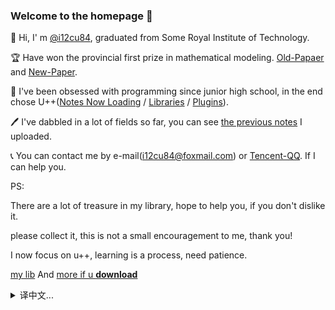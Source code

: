 ### Welcome to the homepage 👋

👋 Hi, I' m [@i12cu84](https://github.com/i12cu84), graduated from Some Royal Institute of Technology.

🏆 Have won the provincial first prize in mathematical modeling. [Old-Papaer](https://github.com/i12cu84/Mathematical-Modeling-Python) and [New-Paper](https://github.com/i12cu84/Financial-Credit-Analysis-Graduation-Project-Python).

🎯 I've been obsessed with programming since junior high school, in the end chose U++([Notes Now Loading](https://github.com/i12cu84/Unreal_Engine_Develop_Notes) / [Libraries](https://github.com/i12cu84/Blueprint-Function-Libraries-from-mine) / [Plugins](https://github.com/i12cu84/Add-Tag-plugins-for-Unreal-Engine-Cpp)).

🖊️ I've dabbled in a lot of fields so far, you can see [the previous notes](https://github.com/i12cu84/I12cu84-Learn-Notes) I uploaded.

📞 You can contact me by e-mail(i12cu84@foxmail.com) or [Tencent-QQ](https://wpa.qq.com/msgrd?v=3&uin=631061931&site=qq&menu=yes&jumpflag=1). If I can help you.

PS:

There are a lot of treasure in my library, hope to help you, if you don't dislike it.

please collect it, this is not a small encouragement to me, thank you!

I now focus on u++, learning is a process, need patience.

[my lib](https://github.com/i12cu84?tab=repositories) And [more if u **download**](https://github.com/i12cu84/i12cu84) 
<details>
<summary>译中文...</summary>
<pre><code>

👋大家好，我是[@i12cu84](https://github.com/i12cu84)，毕业于某所理工院校。

🏆获省区级数学建模一等奖，这是[旧论文](https://github.com/i12cu84/Mathematical-Modeling-Python)和[新论文](https://github.com/i12cu84/Financial-Credit-Analysis-Graduation-Project-Python)。

🎯我从初中开始就接触了编程，现在选择了U++([这是目前持续更新的笔记](https://github.com/i12cu84/Unreal_Engine_Develop_Notes) / [UE的蓝图函数库](https://github.com/i12cu84/Blueprint-Function-Libraries-from-mine) / [UE的插件](https://github.com/i12cu84/Add-Tag-plugins-for-Unreal-Engine-Cpp))。

🖊️到目前为止，我涉猎了很多领域，你可以看到我[以前的笔记](https://github.com/i12cu84/I12cu84-Learn-Notes)。

📞您可以通过电子邮件(i12cu84@foxmail.com)或[腾讯qq](https://wpa.qq.com/msgrd?v=3&uin=631061931&site=qq&menu=yes&jumpflag=1)与我联系。如果我能帮你。

另，我的库中有很多宝藏，希望对你有所帮助，如果你不介意的话请点一个Star，这是对我不小的鼓励，谢谢!

我目前专注于C++，学习是一个过程，需要耐心。

[我的库](https://github.com/i12cu84?tab=repositories)和[想了解更多请下载](https://github.com/i12cu84/i12cu84)
</code></pre>
</details>

<!--

-> before homepage

### Welcome to the homepage 👋

👋 Hi, I' m @i12cu84(I want to see you ate for ... :> ). Real name is yuran, from China WenZhou, live in ChengDu now.

📚 Graduated from the Mathematics Department of CC Royal University of Technology in 2022.

🏆 Have won the provincial first prize in mathematical modeling. Energy is limited, so stop here...

🔍️ About me ...

🎯 I've been obsessed with programming since junior high school, in the end chose U++(Unreal Engine and C++)

🖊️ I've dabbled in a lot of fields so far, you can see the previous notes I uploaded, well organized and not maintaining it.

🤗 By now, I've covered a lot of languages (including but not limited to c++,python,matlab,lua,Unity-C#,java,R,u++,html,css,markdwon,latex and more)

🤔 Due to mathematics background, also know some other fields (graphics,networks,systems,shader,data structures and algorithms,numerical analysis and more)

🤫 Can't chew too much. I don't think I'm that good. Learning is a long process.

🤭 Of course ...

🎮 I used to be an unknown professional gamer, it was an unforgettable time for me....

💻 After retirement mainly play Honor of Kings[Country area]. Even though I'm getting worse, but that doesn't stop me from having pleasure.

🤝 I accept all technical support and communication, and don't forget to invite me to play games!

📞 You can contact me by e-mail: i12cu84@foxmail.com. If I can help you.

P.S.-1: There are a lot of treasure in my library, oh, I hope to help you, if you don't dislike it, please collect it, this is not a small encouragement to me, thank you!

P.S.0: My English is not very good. I'm sorry that most of my notes are in Chinese. If possible, I will try to express some key content in English.

P.S.1: I'm focusing on U++ right now and probably won't delve into anything else, but I can get up to speed quickly and love to learn.

P.S.2: MBTI is an ISFJ, wish I knew you.

译:

-> 以前的主页

###欢迎来到主页👋

👋嗨，我是@i12cu84(我想看你吃……: >)。本名雨然，来自中国温州，现居成都。

📚2022年毕业于某理工院校数学系。

🏆获省级数学建模一等奖。能源是有限的，所以到此为止……

🔍️关于我…

🎯我从初中开始就痴迷于编程，最后选择了u++(虚幻引擎和c++)

🖊️到目前为止我已经涉足了很多领域，你可以看到我之前上传的笔记，组织得很好，没有维护它。

🤗到目前为止，我已经涵盖了很多语言(包括但不限于c++，python,matlab,lua, unity - c#，java,R,u++，html,css,markdwon,latex等)

🤔由于数学背景，也知道一些其他领域(图形，网络，系统，着色器，数据结构和算法，数值分析等)

🤫不能嚼太多。我觉得我没那么好。学习是一个漫长的过程。

🤭当然……

🎮我曾经是一个不知名的职业玩家，那是我难忘的时光....

💻退休后主要玩《王者荣耀》[国区]。尽管我的情况越来越糟，但这并不妨碍我享受快乐。

🤝我接受所有的技术支持和沟通，不要忘记邀请我来玩游戏!

📞你可以通过电子邮件联系我:i12cu84@foxmail.com。如果我能帮你。

P.S.-1:我的图书馆里有很多宝藏，哦，希望对你有所帮助，如果你不喜欢，请收藏起来，这对我来说是不小的鼓励，谢谢!

我的英语不是很好。很抱歉，我的笔记大部分是中文的。如果可能的话，我会尝试用英语表达一些关键的内容。

P.S.1:我现在专注于u++，可能不会钻研其他任何东西，但我可以很快跟上速度，并且喜欢学习。

附注2:MBTI是一个ISFJ，希望我认识你。

-->
